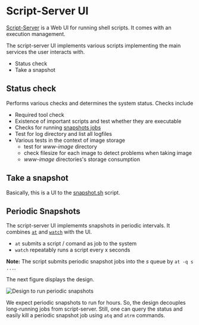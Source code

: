 # Script-Server UI

[Script-Server](https://github.com/bugy/script-server) is a Web UI for running shell  scripts. It comes with an execution management.

The script-server UI implements various scripts implementing the main services the user interacts with.

* Status check
* Take a snapshot

## Status check

Performs various checks and determines the system status. Checks include

* Required tool check
* Existence of important scripts and test whether they are executable
* Checks for running [snapshots jobs](periodic-snapshots)
* Test for log directory and list all logfiles
* Various tests in the context of image storage
   * test for _www-image_ directory
   * check filesize for each image to detect problems when taking image
   * _www-image_ directories's storage consumption

## Take a snapshot

Basically, this is a UI to the [snapshot.sh](../takeimg) script.

## Periodic Snapshots

The script-server UI implememts snapshots in periodic intervals. It combines [`at`]() and [`watch`]() with the UI.

* `at` submits a script / comand as job to the system
* `watch` repeatably runs a script every x seconds

**Note:** The script submits periodic snapshot jobs into the _s_ queue by `at -q s ...`.

The next figure displays the design. 

![Design to run periodic snapshots]()

We expect periodic snapshots to run for hours. So, the design decouples long-running jobs from script-server. Still, one can query the status and easily kill a periodic snapshot job using `atq` and `atrm` commands. 


